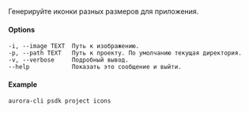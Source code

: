Генерируйте иконки разных размеров для приложения.

#### Options

```shell
-i, --image TEXT  Путь к изображению.
-p, --path TEXT   Путь к проекту. По умолчанию текущая директория.
-v, --verbose     Подробный вывод.
--help            Показать это сообщение и выйти.
```

#### Example

```shell
aurora-cli psdk project icons
```
